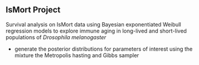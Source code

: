 ## IsMort Project 

Survival analysis on IsMort data using Bayesian exponentiated Weibull regression models to explore immune aging in long-lived and short-lived populations of *Drosophila melanogaster*

- generate the posterior distributions for parameters of interest using the mixture the Metropolis hasting and Gibbs sampler

